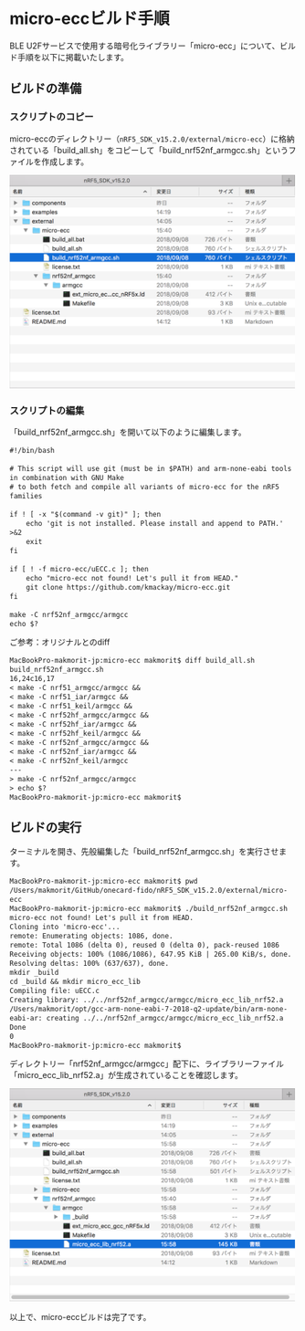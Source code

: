 # micro-eccビルド手順

BLE U2Fサービスで使用する暗号化ライブラリー「micro-ecc」について、ビルド手順を以下に掲載いたします。

## ビルドの準備

### スクリプトのコピー

micro-eccのディレクトリー（`nRF5_SDK_v15.2.0/external/micro-ecc`）に格納されている「build_all.sh」をコピーして「build_nrf52nf_armgcc.sh」というファイルを作成します。

<img src="assets/0030.png" width="500">

### スクリプトの編集

「build_nrf52nf_armgcc.sh」を開いて以下のように編集します。

```
#!/bin/bash

# This script will use git (must be in $PATH) and arm-none-eabi tools in combination with GNU Make
# to both fetch and compile all variants of micro-ecc for the nRF5 families

if ! [ -x "$(command -v git)" ]; then
    echo 'git is not installed. Please install and append to PATH.' >&2
    exit
fi

if [ ! -f micro-ecc/uECC.c ]; then
    echo "micro-ecc not found! Let's pull it from HEAD."
    git clone https://github.com/kmackay/micro-ecc.git
fi

make -C nrf52nf_armgcc/armgcc
echo $?
```

ご参考：オリジナルとのdiff

```
MacBookPro-makmorit-jp:micro-ecc makmorit$ diff build_all.sh build_nrf52nf_armgcc.sh
16,24c16,17
< make -C nrf51_armgcc/armgcc &&
< make -C nrf51_iar/armgcc &&
< make -C nrf51_keil/armgcc &&
< make -C nrf52hf_armgcc/armgcc &&
< make -C nrf52hf_iar/armgcc &&
< make -C nrf52hf_keil/armgcc &&
< make -C nrf52nf_armgcc/armgcc &&
< make -C nrf52nf_iar/armgcc &&
< make -C nrf52nf_keil/armgcc
---
> make -C nrf52nf_armgcc/armgcc
> echo $?
MacBookPro-makmorit-jp:micro-ecc makmorit$
```

## ビルドの実行

ターミナルを開き、先般編集した「build_nrf52nf_armgcc.sh」を実行させます。

```
MacBookPro-makmorit-jp:micro-ecc makmorit$ pwd
/Users/makmorit/GitHub/onecard-fido/nRF5_SDK_v15.2.0/external/micro-ecc
MacBookPro-makmorit-jp:micro-ecc makmorit$ ./build_nrf52nf_armgcc.sh
micro-ecc not found! Let's pull it from HEAD.
Cloning into 'micro-ecc'...
remote: Enumerating objects: 1086, done.
remote: Total 1086 (delta 0), reused 0 (delta 0), pack-reused 1086
Receiving objects: 100% (1086/1086), 647.95 KiB | 265.00 KiB/s, done.
Resolving deltas: 100% (637/637), done.
mkdir _build
cd _build && mkdir micro_ecc_lib
Compiling file: uECC.c
Creating library: ../../nrf52nf_armgcc/armgcc/micro_ecc_lib_nrf52.a
/Users/makmorit/opt/gcc-arm-none-eabi-7-2018-q2-update/bin/arm-none-eabi-ar: creating ../../nrf52nf_armgcc/armgcc/micro_ecc_lib_nrf52.a
Done
0
MacBookPro-makmorit-jp:micro-ecc makmorit$
```

ディレクトリー「nrf52nf_armgcc/armgcc」配下に、ライブラリーファイル「micro_ecc_lib_nrf52.a」が生成されていることを確認します。

<img src="assets/0031.png" width="500">

以上で、micro-eccビルドは完了です。
